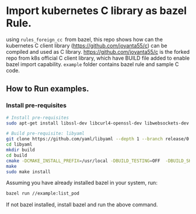 # Import kubernetes C library as bazel Rule.

using ```rules_foreign_cc ```from bazel, this repo shows how can the kubernetes C client library (https://github.com/joyanta55/c) can be compiled and used as C library. 
https://github.com/joyanta55/c is the forked repo from k8s official C client library, which have BUILD file added to enable bazel import capability.
```example``` folder contains bazel rule and sample C code.

## How to Run examples.
### Install pre-requisites
```bash
# Install pre-requisites
sudo apt-get install libssl-dev libcurl4-openssl-dev libwebsockets-dev uncrustify

# Build pre-requisite: libyaml
git clone https://github.com/yaml/libyaml --depth 1 --branch release/0.2.5
cd libyaml
mkdir build
cd build
cmake -DCMAKE_INSTALL_PREFIX=/usr/local -DBUILD_TESTING=OFF  -DBUILD_SHARED_LIBS=ON ..
make
sudo make install
```
Assuming you have already installed bazel in your system, run:
```bash
bazel run //example:list_pod
```
If not bazel installed, install bazel and run the above command.
